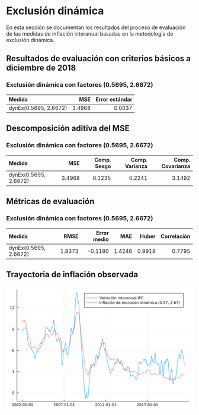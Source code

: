 # Exclusión dinámica

En esta sección se documentan los resultados del proceso de evaluación de las medidas de inflación interanual basadas en la metodología de exclusión dinámica.

## Resultados de evaluación con criterios básicos a diciembre de 2018

### Exclusión dinámica con factores (0.5695, 2.6672)

| Medida                |    MSE | Error estándar |
|:--------------------- | ------:| --------------:|
| dynEx(0.5695, 2.6672) | 3.4968 |         0.0037 |

## Descomposición aditiva del MSE

### Exclusión dinámica con factores (0.5695, 2.6672)

| Medida                |    MSE | Comp. Sesgo | Comp. Varianza | Comp. Covarianza |
|:--------------------- | ------:| -----------:| --------------:| ----------------:|
| dynEx(0.5695, 2.6672) | 3.4968 |      0.1235 |         0.2241 |           3.1492 |




## Métricas de evaluación 

### Exclusión dinámica con factores (0.5695, 2.6672)
| Medida                |   RMSE | Error medio |    MAE |  Huber | Correlación |
|:--------------------- | ------:| -----------:| ------:| ------:| -----------:|
| dynEx(0.5695, 2.6672) | 1.8373 |     -0.1180 | 1.4246 | 0.9918 |      0.7795 |


## Trayectoria de inflación observada

![Trayectoria observada](images/dynamic-exclusion/obs_trajectory.svg)
